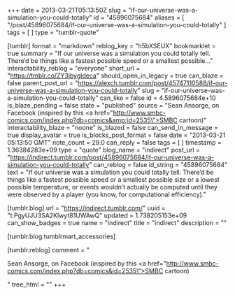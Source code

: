 +++
date = 2013-03-21T05:13:50Z
slug = "if-our-universe-was-a-simulation-you-could-totally"
id = "45896075684"
aliases = [ "/post/45896075684/if-our-universe-was-a-simulation-you-could-totally" ]
tags = [ ]
type = "tumblr-quote"

[tumblr]
format = "markdown"
reblog_key = "h5bXSEUX"
bookmarklet = true
summary = "If our universe was a simulation you could totally tell. There’d be things like a fastest possible speed or a smallest possible..."
interactability_reblog = "everyone"
short_url = "https://tmblr.co/ZY3jbygldeca"
should_open_in_legacy = true
can_blaze = false
parent_post_url = "https://alexch.tumblr.com/post/45747110588/if-our-universe-was-a-simulation-you-could-totally"
slug = "if-our-universe-was-a-simulation-you-could-totally"
can_like = false
id = 4.5896075684e+10
is_blaze_pending = false
state = "published"
source = "Sean Ansorge, on Facebook (inspired by this <a href=\"http://www.smbc-comics.com/index.php?db=comics&amp;id=2535\">SMBC cartoon</a>)"
interactability_blaze = "noone"
is_blazed = false
can_send_in_message = true
display_avatar = true
is_blocks_post_format = false
date = "2013-03-21 05:13:50 GMT"
note_count = 29.0
can_reply = false
tags = [ ]
timestamp = 1.36384283e+09
type = "quote"
blog_name = "indirect"
post_url = "https://indirect.tumblr.com/post/45896075684/if-our-universe-was-a-simulation-you-could-totally"
can_reblog = false
id_string = "45896075684"
text = "If our universe was a simulation you could totally tell. There’d be things like a fastest possible speed or a smallest possible size or a lowest possible temperature, or events wouldn’t actually be computed until they were observed by a player (you know, for computational efficiency)."

[tumblr.blog]
url = "https://indirect.tumblr.com/"
uuid = "t:PgyUJU3SA2Klwyt81UWAwQ"
updated = 1.738205153e+09
can_show_badges = true
name = "indirect"
title = "indirect"
description = ""

[tumblr.blog.tumblrmart_accessories]

[tumblr.reblog]
comment = "<p>Sean Ansorge, on Facebook (inspired by this <a href=\"http://www.smbc-comics.com/index.php?db=comics&id=2535\">SMBC cartoon</a>)</p>"
tree_html = ""
+++
